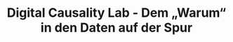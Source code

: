 ---
id: "dcl" # nochmal überlegen
method: "Vorlesung und Übung"
institution: "Fakultät für Betriebswirtschaft"
title: "Digital Causality Lab - Dem „Warum“ in den Daten auf der Spur"
title_project: "Digital Causality Lab - Dem „Warum“ in den Daten auf der Spur"
title_short: "Digital Causality Lab"
period: "Jun 22 ­­- May 23 (12 months)"
foerderlinie: "Fachspezifische Data Literacy"
round: "1"
filter: "1"
lecture2go: "68603"
uhh_url: "https://www.hcl.uni-hamburg.de/ddlitlab/data-literacy-lehrlabor/erste-foerderrunde/04-dcl.html"
contributors: "Dr. Philipp Bach, Gangli Tan, Prof. Dr. Martin Spindler, Prof. Dr. Knut Haase"
quote: "Die Definition von Data Literacy kann in direkten Zusammenhang mit dem Ziehen kausaler Schlüsse aus Daten gesetzt werden: Nur auf Basis einer validen, nachvollziehbaren und kritischen kausalen Analyse können zielgerichtete Handlungsempfehlungen abgeleitet werden."
text: |
    ## Ausrichtung des Digital Causality Labs

    Kausale Inferenz kann sehr viel Spaß machen, und den Studierenden sollte dies vermittelt werden. Darüber hinaus sind die Methoden zur Analyse kausaler Zusammenhänge viel besser zu verstehen, wenn sie eigenständig angewendet werden. Die theoretischen Ansätze dienen immer auch der praktischen Anwendung. So wurde die Idee geboren, ein kausales Lab zu schaffen, in dem Studierende die Möglichkeit haben, Dinge auszuprobieren, Ideen zu sammeln und gegebenenfalls wieder zu verwerfen und am Ende zu eigenständigen Lösungen zu kommen. 

    ## Rückblick und Ergebnisse

    Im Zuge des Projektes wurde eine moderne und innovative Lehrveranstaltung im Kontext von Kausalität geschaffen. Die Vorlesung wurde durch interaktive Lernmaterialien (Lern-Apps) ergänzt, die zum besseren Verständnis der theoretischen Inhalte beigetragen haben. Mit dem Digital Causality Lab, das die vorherige frontal-unterrichtete Übung ersetzt, wurde zudem ein innovativer Lernraum mit einem didaktischen Schwerpunkt auf forschendem Lernen etabliert. *Einerseits werden im Digital Causality Lab wichtige praktische Werkzeuge und Fähigkeiten der Data Literacy vermittelt, sowie die theoretischen Konzepte aus der Vorlesung praktisch angewandt. Andererseits vertiefen die Studierende diese Kenntnisse im Zuge von kausalen Fallstudien, in denen sie eigenständig ein Data Product entwickeln.*

    *Die Lehrveranstaltung "Kausale Inferenz und Digital Causality Lab" wird ein fester Bestandteil des Curriculum (B.Sc. Betriebswirtschaftslehre und verwandte Studiengänge) werden und regelmäßig als Hybridveranstaltung im Sommersemester angeboten.* Zudem werden wir eine vollständig digitale Version des Kurses (MOOC) anbieten. Diese richtet sich dann eine breite Zuhörerschaft im Rahmen des Studium Generale.

    Auch für zukünftige Lehrprojekte konnte ein Mehrwert geschaffen werden. Einerseits konnten neue didaktische Konzepte entwickelt und erprobt werden und andererseits wurde erstmals das Thema Data Literacy als dezidierter Lehrschwerpunkt etabliert. Darüber hinaus wurden viele Lernmaterialien erstellt und online geteilt. Ein wichtiger Bestandteil des Projektes beruht auf Open Source Software Entwicklung, wodurch der Quellcode für zahlreiche Lernmaterialien (z.B. die Lern-Apps) frei verfügbar sind.

    ## Tipps von Lehrenden für Lehrende

    Das Thema Data Literacy wird allgemein eine stärkere Bedeutung in zukünftigen Lehrveranstaltungen erhalten müssen. Häufig sind frontale Lehr-Szenarien nicht geeignet, um Lerninhalte und Kompetenzen zu vermitteln. In Zukunft muss häufiger auf einen interaktiven und kollaborativen Lehransatz und Elemente des forschenden Lernen zurückgegriffen werden. Darüber hinaus sollten in statistischen Lehrveranstaltungen zukünftig häufiger interaktive Lern-Apps als Lehrmaterialien eingesetzt werden. Im Projekt wurden sehr gute Erfahrungen mit ihnen in der Lehre gemacht.

image: "https://www.hcl.uni-hamburg.de/18800187/logo-dcl-310effe0a75f17ccf8c1f87d7ca4cc812a2c2e9c.png"
image_credit: "UHH/Bach"
link_external: "https://digitalcausalitylab.github.io/"
stine: "WiSe 2022/23:  Vorlesung & Übung <a href='https://www.stine.uni-hamburg.de/scripts/mgrqispi.dll?APPNAME=CampusNet&PRGNAME=COURSEDETAILS&ARGUMENTS=-N000000000000001,-N000605,-N0,-N383407831778068,-N383407831786069,-N0,-N0,-N3,-AWqPuxz6P7DPHxoUL3Y5affme4uRZcgcNmNm-eDwocIp6rqmFVBowQSAyWBoYWdmaONmPRYwfvYRLvumZPNBNQ-HSHNUwcqLTxBAg7U5hWNohOY6XWDL3vqBNPYPpxYZteYmJWMejvWRExzmh3YDwVSRucdejCY6DfQLWvuoq4gPQ4I5-fMAaWjms4ULxOUK6xNwMRUlweZa94B6P7YLWWYw5vZW3fqWt4YRLxWoJHSm5RYofHqAbxgLdmqywRIHPQYwb4Y5dYupaczRYPUKtHuWKxzLAxfHPHgfwPSiFYDos3zZvO-RMOBAtvdHSrq6V4QWNODAdfjUfVzHQHfKgRBohfSp97qKtmdU3voKwRoU7HfPDRBfFPDHlOz5xmBmgVDUJQuWffIpC4u5jHu5xvIWmRqZeff5MPzGaOdW6HBHufSpg4Uc6WMpwfUVNPbZVHWmzmZo7OZpeYQWqc-ReQYLImSRwHWUBmqUjRfHeQML0vd5C7MP77uLFWM5DWNA6mjLJVzP9RD7-fjHIvUUSYUnjmSpmVBLQWM5kedRdWIew3opjYBHNQfwW7WfZPomumIWT7NG7WjUWRM5lQWLQeZoaefKTQD5u7WUpfMfNRNGDHueAO-79xIp0WzoxfumkCQHVVIHKcq7-WqRzfomfvdUCrU5QrUVZQWPQWdwDcf7FOqAmmfW3cdL97DF-Rzo0edfwPqLBmq5zcYwkOWV9xZUT7dHC7fLNRZHmQfAZODltQBKKYD53OD6H7qRl7NPz' target='blank'>'Einführung in die Kausale Inferenz & Digital Causality Lab'</a>"
---